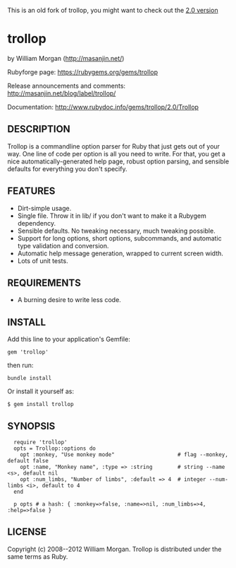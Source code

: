 This is an old fork of trollop, you might want to check out the [2.0 version](http://masanjin.net/blog/label/trollop/)

# trollop

by William Morgan (http://masanjin.net/)

Rubyforge page: https://rubygems.org/gems/trollop

Release announcements and comments: http://masanjin.net/blog/label/trollop/

Documentation: http://www.rubydoc.info/gems/trollop/2.0/Trollop

## DESCRIPTION

Trollop is a commandline option parser for Ruby that just gets out of your way.
One line of code per option is all you need to write. For that, you get a nice
automatically-generated help page, robust option parsing, and sensible defaults
for everything you don't specify.

## FEATURES

- Dirt-simple usage.
- Single file. Throw it in lib/ if you don't want to make it a Rubygem dependency.
- Sensible defaults. No tweaking necessary, much tweaking possible.
- Support for long options, short options, subcommands, and automatic type validation and
  conversion.
- Automatic help message generation, wrapped to current screen width.
- Lots of unit tests.

## REQUIREMENTS

* A burning desire to write less code.

## INSTALL

Add this line to your application's Gemfile:
```
gem 'trollop'
```

then run:
```
bundle install
```

Or install it yourself as:
```
$ gem install trollop
```

## SYNOPSIS
```
  require 'trollop'
  opts = Trollop::options do
    opt :monkey, "Use monkey mode"                    # flag --monkey, default false
    opt :name, "Monkey name", :type => :string        # string --name <s>, default nil
    opt :num_limbs, "Number of limbs", :default => 4  # integer --num-limbs <i>, default to 4
  end

  p opts # a hash: { :monkey=>false, :name=>nil, :num_limbs=>4, :help=>false }
```

## LICENSE

Copyright (c) 2008--2012 William Morgan. Trollop is distributed under the same
terms as Ruby.
